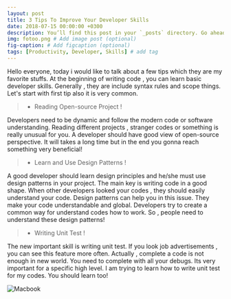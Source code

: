 ```yaml
---
layout: post
title: 3 Tips To Improve Your Developer Skills
date: 2018-07-15 00:00:00 +0300
description: You’ll find this post in your `_posts` directory. Go ahead and edit it and re-build the site to see your changes. # Add post description (optional)
img: fotoo.png # Add image post (optional)
fig-caption: # Add figcaption (optional)
tags: [Productivity, Developer, Skills] # add tag
---
```


Hello everyone, today i would like to talk about a few tips which they are my favorite stuffs. At the beginning of writing code , you can learn basic developer skills. Generally , they are include syntax rules and scope things. Let's start with first tip also it is very common.

> * Reading Open-source Project !

Developers need to be dynamic and follow the modern code or software understanding. Reading different projects , stranger codes or something is really unusual for you. A developer should have good view of open-source perspective. It will takes a long time but in the end you gonna reach something very beneficial!

> * Learn and Use Design Patterns !

A good developer should learn design principles and he/she must use design patterns in your project. The main key is writing code in a good shape. When other developers looked your codes , they should easily understand your code. Design patterns can help you in this issue. They make your code understandable and global. Developers try to create a common way for understand codes how to work. So , people need to understand these design patterns!

> * Writing Unit Test !

The new important skill is writing unit test. If you look job advertisements , you can see this feature more often. Actually , complete a code is not enough in new world. You need to complete with all your debugs. Its very important for a specific high level. I am trying to learn how to write unit test for my codes. You should learn too!

![Macbook]({{site.baseurl}}/assets/img/mac.jpg)

